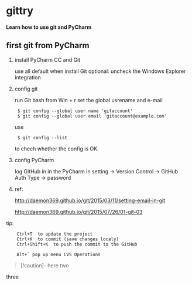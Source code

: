 # gittry
**Learn how to use git and PyCharm**

## first git from PyCharm

1. install PyCharm CC and Git

      use all default when install Git
      optional: uncheck the Windows Explorer integration

2. config git

    run Git bash from Win + r
    set the global usrename and e-mail

        $ git config --global user.name 'gitaccount'
        $ git config --global user.email 'gitaccount@example.com'

    use

        $ git config --list

    to chech whether the config is OK.


3. config PyCharm

    log GitHub in in the PyCharm
    in setting -> Version Control -> GitHub
    Auth Type -> password

4. ref:

    http://daemon369.github.io/git/2015/03/11/setting-email-in-git

    http://daemon369.github.io/git/2015/07/26/01-git-03

tip:

        Ctrl+T  to update the project
        Ctrl+K  to commit (save changes localy)
        Ctrl+Shift+K  to push the commit to the GitHub

        Alt+` pop up menu CVS Operations



> [!caution]-
> here
> two

three